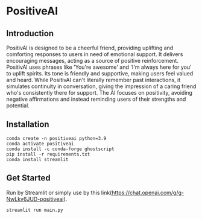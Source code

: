 # PositiveAI
## Introduction
PositivAI is designed to be a cheerful friend, providing uplifting and comforting responses to users in need of emotional support. It delivers encouraging messages, acting as a source of positive reinforcement. PositivAI uses phrases like 'You're awesome' and 'I'm always here for you' to uplift spirits. Its tone is friendly and supportive, making users feel valued and heard. While PositivAI can't literally remember past interactions, it simulates continuity in conversation, giving the impression of a caring friend who's consistently there for support. The AI focuses on positivity, avoiding negative affirmations and instead reminding users of their strengths and potential.

## Installation
```linux=
conda create -n positiveai python=3.9
conda activate positiveai
conda install -c conda-forge ghostscript
pip install -r requirements.txt
conda install streamlit
```

## Get Started
Run by Streamlit or simply use by this link(https://chat.openai.com/g/g-NwLkv6JUD-positiveai).
```linux=
streamlit run main.py
```
